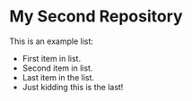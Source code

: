 # My Second Repository

This is an example list:
* First item in list.
* Second item in list.
* Last item in the list.
* Just kidding this is the last!